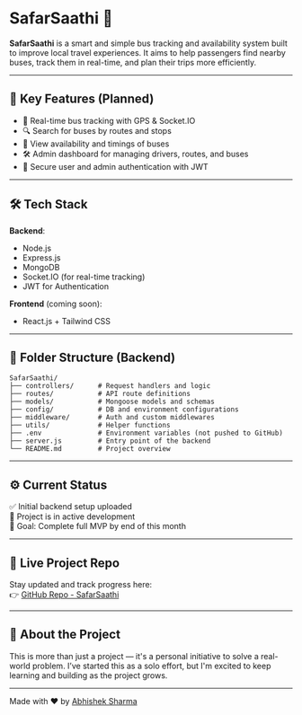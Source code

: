 # SafarSaathi 🚌

**SafarSaathi** is a smart and simple bus tracking and availability system built to improve local travel experiences. It aims to help passengers find nearby buses, track them in real-time, and plan their trips more efficiently.

---

## 🚀 Key Features (Planned)
- 📍 Real-time bus tracking with GPS & Socket.IO
- 🔍 Search for buses by routes and stops
- 📅 View availability and timings of buses
- 🛠 Admin dashboard for managing drivers, routes, and buses
- 🔐 Secure user and admin authentication with JWT

---

## 🛠 Tech Stack

**Backend**:  
- Node.js  
- Express.js  
- MongoDB  
- Socket.IO (for real-time tracking)  
- JWT for Authentication  

**Frontend** (coming soon):  
- React.js + Tailwind CSS  

---

## 📁 Folder Structure (Backend)

```
SafarSaathi/
├── controllers/      # Request handlers and logic
├── routes/           # API route definitions
├── models/           # Mongoose models and schemas
├── config/           # DB and environment configurations
├── middleware/       # Auth and custom middlewares
├── utils/            # Helper functions
├── .env              # Environment variables (not pushed to GitHub)
├── server.js         # Entry point of the backend
└── README.md         # Project overview
```

---

## ⚙️ Current Status

✅ Initial backend setup uploaded  
🔄 Project is in active development  
📅 Goal: Complete full MVP by end of this month  

---

## 🔗 Live Project Repo

Stay updated and track progress here:  
👉 [GitHub Repo - SafarSaathi](https://github.com/abhishekk077/safarsaathi)

---

## 🙌 About the Project

This is more than just a project — it's a personal initiative to solve a real-world problem. I’ve started this as a solo effort, but I'm excited to keep learning and building as the project grows.

---


Made with ❤️ by [Abhishek Sharma](https://www.linkedin.com/in/abhishek-sharma404)
